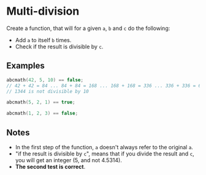 # Multi-division

Create a function, that will for a given `a`, `b` and `c` do the following:

* Add `a` to itself `b` times.
* Check if the result is divisible by `c`.

## Examples

```C++
abcmath(42, 5, 10) == false;
// 42 + 42 = 84 ... 84 + 84 = 168 ... 168 + 168 = 336 ... 336 + 336 = 672 ... 672 + 672 = 1344
// 1344 is not divisible by 10

abcmath(5, 2, 1) == true;

abcmath(1, 2, 3) == false;
```

## Notes

* In the first step of the function, `a` doesn't always refer to the original `a`.
* "if the result is divisible by `c`", means that if you divide the result and `c`, you will get an integer (5, and not 4.5314).
* **The second test is correct**.
